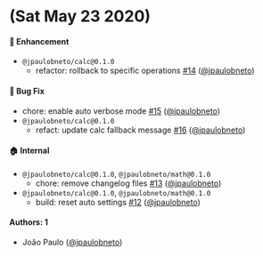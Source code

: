 # (Sat May 23 2020)

#### 🚀 Enhancement

- `@jpaulobneto/calc@0.1.0`
  - refactor: rollback to specific operations [#14](https://github.com/jpaulobneto/lerna-auto-publish/pull/14) ([@jpaulobneto](https://github.com/jpaulobneto))

#### 🐛 Bug Fix

- chore: enable auto verbose mode [#15](https://github.com/jpaulobneto/lerna-auto-publish/pull/15) ([@jpaulobneto](https://github.com/jpaulobneto))
- `@jpaulobneto/calc@0.1.0`
  - refact: update calc fallback message [#16](https://github.com/jpaulobneto/lerna-auto-publish/pull/16) ([@jpaulobneto](https://github.com/jpaulobneto))

#### 🏠 Internal

- `@jpaulobneto/calc@0.1.0`, `@jpaulobneto/math@0.1.0`
  - chore: remove changelog files [#13](https://github.com/jpaulobneto/lerna-auto-publish/pull/13) ([@jpaulobneto](https://github.com/jpaulobneto))
- `@jpaulobneto/calc@0.1.0`, `@jpaulobneto/math@0.1.0`
  - build: reset auto settings [#12](https://github.com/jpaulobneto/lerna-auto-publish/pull/12) ([@jpaulobneto](https://github.com/jpaulobneto))

#### Authors: 1

- João Paulo ([@jpaulobneto](https://github.com/jpaulobneto))
